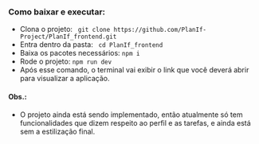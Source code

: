 ### Como baixar e executar:
* Clona o projeto: ``` git clone https://github.com/PlanIf-Project/PlanIf_frontend.git```
* Entra dentro da pasta: ``` cd PlanIf_frontend```
* Baixa os pacotes necessários: ``` npm i ```
* Rode o projeto: ``` npm run dev ```
* Após esse comando, o terminal vai exibir o link que você deverá abrir para visualizar a aplicação.

#### Obs.:
* O projeto ainda está sendo implementado, então atualmente só tem funcionalidades que dizem respeito ao perfil e as tarefas, e ainda está sem a estilização final.
